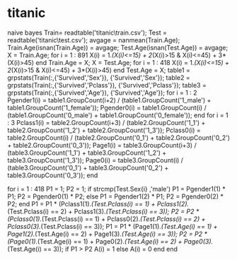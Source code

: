 # titanic
naive bayes
Train= readtable('titanic\train.csv');
Test = readtable('titanic\test.csv');
avgage = nanmean(Train.Age);
Train.Age(isnan(Train.Age)) = avgage;
Test.Age(isnan(Test.Age)) = avgage;
X = Train.Age;
for i = 1 : 891
    X(i) = 1.*(X(i)<=15) + 2*(X(i)>15 & X(i)<=45) + 3*(X(i)>45)
end
Train.Age = X; 
X = Test.Age;
for i = 1 : 418
    X(i) = 1.*(X(i)<=15) + 2*(X(i)>15 & X(i)<=45) + 3*(X(i)>45)
end
Test.Age = X; 
table1 = grpstats(Train(:,{'Survived','Sex'}), {'Survived','Sex'});
table2 = grpstats(Train(:,{'Survived','Pclass'}), {'Survived','Pclass'});
table3 = grpstats(Train(:,{'Survived','Age'}), {'Survived','Age'});
for i = 1 : 2
    Pgender1(i) = table1.GroupCount(i+2) / (table1.GroupCount('1_male') + table1.GroupCount('1_female'));
    Pgender0(i) = table1.GroupCount(i) / (table1.GroupCount('0_male') + table1.GroupCount('0_female'));
end
for i = 1 : 3
    Pclass1(i) = table2.GroupCount(i+3) / (table2.GroupCount('1_1') + table2.GroupCount('1_2') + table2.GroupCount('1_3'));
    Pclass0(i) = table2.GroupCount(i) / (table2.GroupCount('0_1') + table2.GroupCount('0_2') + table2.GroupCount('0_3'));
    Page1(i) = table3.GroupCount(i+3) / (table3.GroupCount('1_1') + table3.GroupCount('1_2') + table3.GroupCount('1_3'));
    Page0(i) = table3.GroupCount(i) / (table3.GroupCount('0_1') + table3.GroupCount('0_2') + table3.GroupCount('0_3'));
end

for i = 1 : 418
    P1 = 1;
    P2 = 1;
    if strcmp(Test.Sex{i} ,'male')
       P1 = Pgender1(1) * P1;
       P2 = Pgender0(1) * P2;
    else
       P1 = Pgender1(2) * P1;
       P2 = Pgender0(2) * P2;
    end
    P1 = P1 * (Pclass1(1).*(Test.Pclass(i) == 1) + Pclass1(2).*(Test.Pclass(i) == 2) + Pclass1(3).*(Test.Pclass(i) == 3));
    P2 = P2 * (Pclass0(1).*(Test.Pclass(i) == 1) + Pclass0(2).*(Test.Pclass(i) == 2) + Pclass0(3).*(Test.Pclass(i) == 3));
    P1 = P1 * (Page1(1).*(Test.Age(i) == 1) + Page1(2).*(Test.Age(i) == 2) + Page1(3).*(Test.Age(i) == 3));
    P2 = P2 * (Page0(1).*(Test.Age(i) == 1) + Page0(2).*(Test.Age(i) == 2) + Page0(3).*(Test.Age(i) == 3));
    if P1 > P2
        A(i) = 1
    else
        A(i) = 0
    end
end
